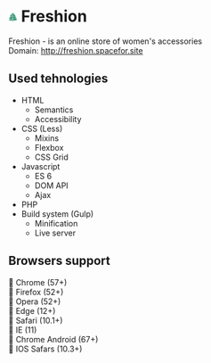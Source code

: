 # ![Freshion logo](https://github.com/VadimOleynik/Freshion/blob/master/src/favicon-16x16.png) Freshion
Freshion - is an online store of women's accessories <br/>
Domain: http://freshion.spacefor.site
## Used tehnologies
* HTML
  * Semantics
  * Accessibility
* CSS (Less)
  * Mixins
  * Flexbox
  * CSS Grid
* Javascript
  * ES 6
  * DOM API
  * Ajax
* PHP
* Build system (Gulp)
  * Minification
  * Live server
## Browsers support
:small_orange_diamond: Chrome (57+) <br />
:small_orange_diamond: Firefox (52+) <br />
:small_orange_diamond: Opera (52+) <br />
:small_orange_diamond: Edge (12+) <br />
:small_orange_diamond: Safari (10.1+) <br />
:small_orange_diamond: IE (11) <br />
:small_orange_diamond: Chrome Android (67+) <br />
:small_orange_diamond: IOS Safars (10.3+) <br />
